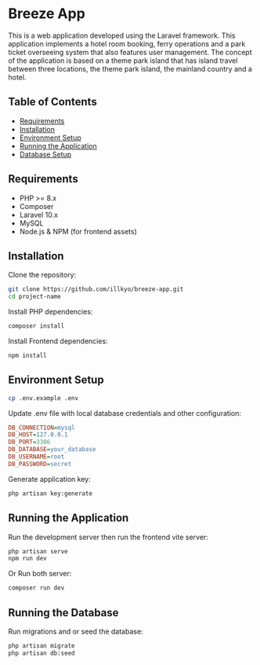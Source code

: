 # Breeze App

This is a web application developed using the Laravel framework. This application implements a hotel room booking, ferry operations and a park ticket overseeing system that also features user management. The concept of the application is based on a theme park island that has island travel between three locations, the theme park island, the mainland country and a hotel.

## Table of Contents

- [Requirements](#requirements)  
- [Installation](#installation)  
- [Environment Setup](#environment-setup)  
- [Running the Application](#running-the-application)  
- [Database Setup](#database-setup)

## Requirements

- PHP >= 8.x  
- Composer  
- Laravel 10.x  
- MySQL
- Node.js & NPM (for frontend assets)

## Installation

Clone the repository:

```bash
git clone https://github.com/illkyo/breeze-app.git
cd project-name
```

Install PHP dependencies:

```bash
composer install
```

Install Frontend dependencies:

```bash
npm install
```

## Environment Setup

```bash
cp .env.example .env
```

Update .env file with local database credentials and other configuration:

```ini
DB_CONNECTION=mysql
DB_HOST=127.0.0.1
DB_PORT=3306
DB_DATABASE=your_database
DB_USERNAME=root
DB_PASSWORD=secret
```

Generate application key:

```bash
php artisan key:generate
```

## Running the Application

Run the development server then run the frontend vite server:

```bash
php artisan serve
npm run dev
```

Or Run both server:

```bash
composer run dev
```

## Running the Database

Run migrations and or seed the database:

```bash
php artisan migrate
php artisan db:seed 
```